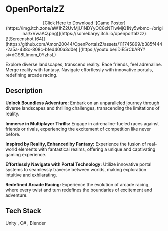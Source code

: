 # OpenPortalzZ

<div align="center">
[Click Here to Download ![Game Poster](https://img.itch.zone/aW1hZ2UvMjU1NDYyOC8xNTIwMjQ1Ny5wbmc=/original/xVwaAQ.png)](https://somebaryy.itch.io/openportalzzz)
</div>
[![Screenshot (64)](https://github.com/Amon20044/OpenPortalzZ/assets/111745899/b385f444-2a5a-438c-808c-bfed400a3d0e)
](https://youtu.be/iDiE5rCbARY?si=dGS8LImom_0YzhsL)




Explore diverse landscapes, transcend reality. Race friends, feel adrenaline. Merge reality with fantasy. Navigate effortlessly with innovative portals, redefining arcade racing.

## Description

**Unlock Boundless Adventure:**
Embark on an unparalleled journey through diverse landscapes and thrilling challenges, transcending the limitations of reality.

**Immerse in Multiplayer Thrills:**
Engage in adrenaline-fueled races against friends or rivals, experiencing the excitement of competition like never before.

**Inspired by Reality, Enhanced by Fantasy:**
Experience the fusion of real-world elements with fantastical realms, offering a unique and captivating gaming experience.

**Effortlessly Navigate with Portal Technology:**
Utilize innovative portal systems to seamlessly traverse between worlds, making exploration intuitive and exhilarating.

**Redefined Arcade Racing:**
Experience the evolution of arcade racing, where every twist and turn redefines the boundaries of excitement and adventure.

## Tech Stack
Unity , C# , Blender
